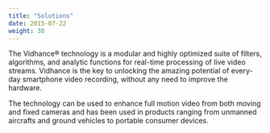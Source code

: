 ```yaml
---
title: "Solutions"
date: 2015-07-22
weight: 30
---
```


The Vidhance® technology is a modular and highly optimized suite of filters, algorithms, and analytic functions for real-time processing of live video streams.  Vidhance is the key to unlocking the amazing potential of every-day smartphone video recording, without any need to improve the hardware. 

The technology can be used to enhance full motion video from both moving and fixed cameras and has been used in products ranging from unmanned aircrafts and ground vehicles to portable consumer devices.


